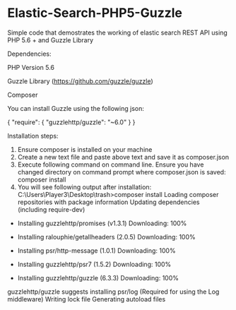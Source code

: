 # Elastic-Search-PHP5-Guzzle
Simple code that demostrates the working of elastic search REST API using PHP 5.6 + and Guzzle Library

Dependencies:

PHP Version 5.6

Guzzle Library (https://github.com/guzzle/guzzle)

Composer

You can install Guzzle using the following json:

{
   "require": {
      "guzzlehttp/guzzle": "~6.0"
   }
}

Installation steps:

1. Ensure composer is installed on your machine
2. Create a new text file and paste above text and save it as composer.json
3. Execute following command on command line. Ensure you have changed directory on command prompt where composer.json is saved:
    composer install 
4. You will see following output after installation:
  C:\Users\Player3\Desktop\trash>composer install
  Loading composer repositories with package information
  Updating dependencies (including require-dev)
  - Installing guzzlehttp/promises (v1.3.1)
    Downloading: 100%

  - Installing ralouphie/getallheaders (2.0.5)
    Downloading: 100%

  - Installing psr/http-message (1.0.1)
    Downloading: 100%

  - Installing guzzlehttp/psr7 (1.5.2)
    Downloading: 100%

  - Installing guzzlehttp/guzzle (6.3.3)
    Downloading: 100%

  guzzlehttp/guzzle suggests installing psr/log (Required for using the Log middleware)
  Writing lock file
  Generating autoload files

